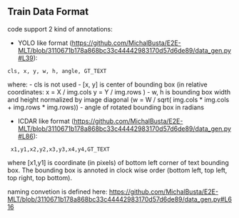 
## Train Data Format

code support 2 kind of annotations:
 - YOLO like format (https://github.com/MichalBusta/E2E-MLT/blob/3110671b178a868bc33c44442983170d57d6de89/data_gen.py#L39):
 
 ```
 cls, x, y, w, h, angle, GT_TEXT
 ```
  where:
    - cls is not used
    - [x, y] is center of bounding box (in relative coordinates: x = X / img.cols y = Y / img.rows )
    - w, h is bounding box width and height normalized by image diagonal (w = W / sqrt( img.cols * img.cols + img.rows * img.rows))
    - angle of rotated bounding box in radians
 
 - ICDAR like format (https://github.com/MichalBusta/E2E-MLT/blob/3110671b178a868bc33c44442983170d57d6de89/data_gen.py#L86):

``` 
 x1,y1,x2,y2,x3,y3,x4,y4,GT_TEXT
```
 where [x1,y1] is coordinate (in pixels) of bottom left corner of text bounding box. The bounding box is annoted in clock wise order (bottom left, top left, top right, top bottom).
 
 naming convetion is defined here: https://github.com/MichalBusta/E2E-MLT/blob/3110671b178a868bc33c44442983170d57d6de89/data_gen.py#L616 
